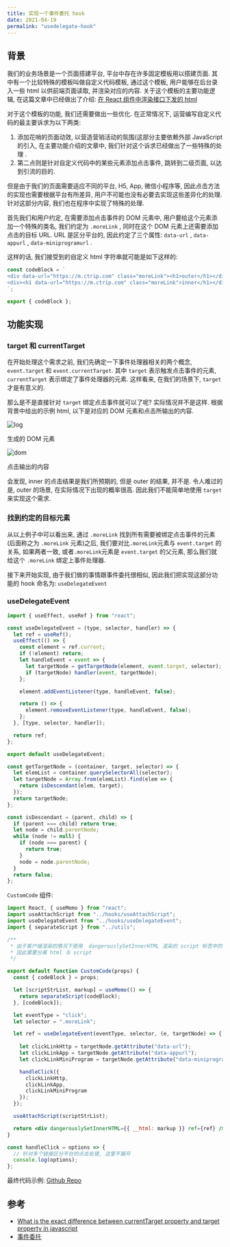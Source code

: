 ```yaml
---
title: 实现一个事件委托 hook
date: 2021-04-19
permalink: "usedelegate-hook"
---
```



## 背景

我们的业务场景是一个页面搭建平台, 平台中存在许多固定模板用以搭建页面. 其中有一个比较特殊的模板叫做自定义代码模板, 通过这个模板, 用户能够在后台录入一些 html 以供前端页面读取, 并渲染对应的内容. 关于这个模板的主要功能逻辑, 在这篇文章中已经做出了介绍: [在 React 组件中渲染接口下发的 html](http://icyfish.github.io/blog/posts/ssr-render-html-string/)

对于这个模板的功能, 我们还需要做出一些优化. 在正常情况下, 运营编写自定义代码的最主要诉求为以下两类:

1. 添加花哨的页面动效, 以营造营销活动的氛围(这部分主要依赖外部 JavaScript 的引入, 在主要功能介绍的文章中, 我们针对这个诉求已经做出了一些特殊的处理 .
2. 第二点则是针对自定义代码中的某些元素添加点击事件, 跳转到二级页面, 以达到引流的目的.

但是由于我们的页面需要适应不同的平台, H5, App, 微信小程序等, 因此点击方法的实现也需要根据平台有所差异, 用户不可能也没有必要去实现这些差异化的处理. 针对这部分内容, 我们也在程序中实现了特殊的处理. 

首先我们和用户约定, 在需要添加点击事件的 DOM 元素中, 用户要给这个元素添加一个特殊的类名, 我们约定为 `.moreLink` , 同时在这个 DOM 元素上还需要添加点击的目标 URL. URL 是区分平台的, 因此约定了三个属性: `data-url` , `data-appurl` , `data-miniprogramurl` .

这样的话, 我们接受到的自定义 html 字符串就可能是如下这样的:

```jsx
const codeBlock = `
<div data-url="https://m.ctrip.com" class="moreLink"><h1>outer</h1></div>
<div><h1 data-url="https://m.ctrip.com" class="moreLink">inner</h1></div>
`;

export { codeBlock };
```

## 功能实现

### target 和 currentTarget

在开始处理这个需求之前, 我们先确定一下事件处理器相关的两个概念, `event.target` 和 `event.currentTarget`.  其中 `target` 表示触发点击事件的元素, `currentTarget` 表示绑定了事件处理器的元素. 这样看来, 在我们的场景下, `target` 才是有意义的.

那么是不是直接针对 `target` 绑定点击事件就可以了呢? 实际情况并不是这样. 根据背景中给出的示例 html, 以下是对应的 DOM 元素和点击所输出的内容.

![log](/posts/images/log.png)

生成的 DOM 元素

![dom](/posts/images/html.png)

点击输出的内容

会发现, inner 的点击结果是我们所预期的, 但是 outer 的结果, 并不是. 令人难过的是, outer 的场景, 在实际情况下出现的概率很高. 因此我们不能简单地使用 `target` 来实现这个需求.

### 找到约定的目标元素

从以上例子中可以看出来, 通过 `.moreLink` 找到所有需要被绑定点击事件的元素(后面称之为 `.moreLink` 元素)之后, 我们要对比`.moreLink`元素与 `event.target` 的关系, 如果两者一致, 或者`.moreLink`元素是 `event.target` 的父元素, 那么我们就给这个 `.moreLink` 绑定上事件处理器.

接下来开始实现, 由于我们做的事情跟事件委托很相似, 因此我们把实现这部分功能的 hook 命名为: `useDelegateEvent` 

### useDelegateEvent

```jsx
import { useEffect, useRef } from "react";

const useDelegateEvent = (type, selector, handler) => {
  let ref = useRef();
  useEffect(() => {
    const element = ref.current;
    if (!element) return;
    let handleEvent = event => {
      let targetNode = getTargetNode(element, event.target, selector);
      if (targetNode) handler(event, targetNode);
    };

    element.addEventListener(type, handleEvent, false);

    return () => {
      element.removeEventListener(type, handleEvent, false);
    };
  }, [type, selector, handler]);

  return ref;
};

export default useDelegateEvent;

const getTargetNode = (container, target, selector) => {
  let elemList = container.querySelectorAll(selector);
  let targetNode = Array.from(elemList).find(elem => {
    return isDescendant(elem, target);
  });
  return targetNode;
};

const isDescendant = (parent, child) => {
  if (parent === child) return true;
  let node = child.parentNode;
  while (node != null) {
    if (node === parent) {
      return true;
    }
    node = node.parentNode;
  }
  return false;
};
```

`CustomCode` 组件:

```jsx
import React, { useMemo } from "react";
import useAttachScript from "../hooks/useAttachScript";
import useDelegateEvent from "../hooks/useDelegateEvent";
import { separateScript } from "../utils";

/**
 * 由于客户端渲染的情况下使用  dangerouslySetInnerHTML 渲染的 script 标签中的代码无法执行
 * 因此需要分离 html 与 script
 */

export default function CustomCode(props) {
  const { codeBlock } = props;

  let [scriptStrList, markup] = useMemo(() => {
    return separateScript(codeBlock);
  }, [codeBlock]);

  let eventType = "click";
  let selector = ".moreLink";

  let ref = useDelegateEvent(eventType, selector, (e, targetNode) => {
    
    let clickLinkHttp = targetNode.getAttribute("data-url");
    let clickLinkApp = targetNode.getAttribute("data-appurl");
    let clickLinkMiniProgram = targetNode.getAttribute("data-miniprogramurl");

    handleClick({
      clickLinkHttp,
      clickLinkApp,
      clickLinkMiniProgram
    });
  });

  useAttachScript(scriptStrList);

  return <div dangerouslySetInnerHTML={{ __html: markup }} ref={ref} />;
}

const handleClick = options => {
  // 针对多个链接区分平台的点击处理, 这里不展开
  console.log(options);
};
```

最终代码示例: [Github Repo](https://github.com/icyfish/react-app/blob/master/src/hooks/useDelegateEvent.js)

## 参考

- [What is the exact difference between currentTarget property and target property in javascript](https://stackoverflow.com/questions/10086427/what-is-the-exact-difference-between-currenttarget-property-and-target-property)
- [事件委托](https://zh.javascript.info/event-delegation)